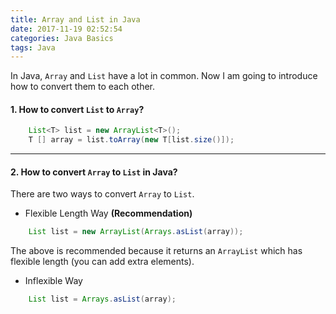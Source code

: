 ```yaml
---
title: Array and List in Java
date: 2017-11-19 02:52:54
categories: Java Basics
tags: Java
---
```

In Java, `Array` and `List` have a lot in common. Now I am going to introduce how to convert them to each other.

#### 1. How to convert `List` to `Array`?

```java
    List<T> list = new ArrayList<T>();
    T [] array = list.toArray(new T[list.size()]);
```

***

#### 2. How to convert `Array` to `List` in Java?

There are two ways to convert `Array` to `List`.

- Flexible Length Way **(Recommendation)**
```java
    List list = new ArrayList(Arrays.asList(array));
```
The above is recommended because it returns an `ArrayList` which has flexible length (you can add extra elements).


- Inflexible Way
```java
    List list = Arrays.asList(array);
```